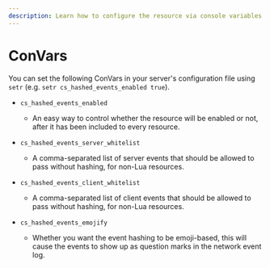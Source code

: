 ```yaml
---
description: Learn how to configure the resource via console variables.
---
```


# ConVars

You can set the following ConVars in your server's configuration file using `setr` (e.g. `setr cs_hashed_events_enabled true`).



* `cs_hashed_events_enabled`
  * An easy way to control whether the resource will be enabled or not, after it has been included to every resource.



* `cs_hashed_events_server_whitelist`
  * A comma-separated list of server events that should be allowed to pass without hashing, for non-Lua resources.



* `cs_hashed_events_client_whitelist`
  * A comma-separated list of client events that should be allowed to pass without hashing, for non-Lua resources.



* `cs_hashed_events_emojify`
  * Whether you want the event hashing to be emoji-based, this will cause the events to show up as question marks in the network event log.
